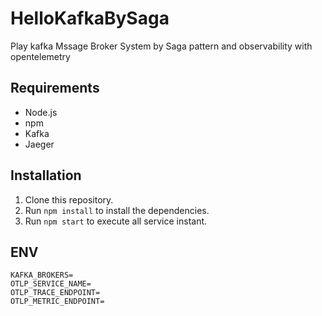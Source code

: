 # HelloKafkaBySaga
Play kafka Mssage Broker System by Saga pattern and observability with opentelemetry

## Requirements

- Node.js
- npm
- Kafka
- Jaeger

## Installation

1. Clone this repository.
2. Run `npm install` to install the dependencies.
3. Run `npm start` to execute all service instant.

## ENV
```
KAFKA_BROKERS=
OTLP_SERVICE_NAME=
OTLP_TRACE_ENDPOINT=
OTLP_METRIC_ENDPOINT=
```
